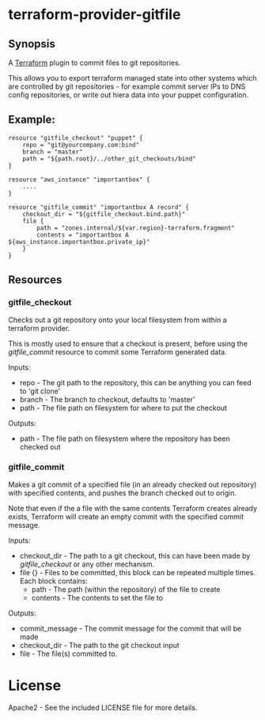 # terraform-provider-gitfile

## Synopsis

A [Terraform](http://terraform.io) plugin to commit files to git repositories.

This allows you to export terraform managed state into other systems which are controlled
by git repositories - for example commit server IPs to DNS config repositories,
or write out hiera data into your puppet configuration.

## Example:

    resource "gitfile_checkout" "puppet" {
        repo = "git@yourcompany.com:bind"
        branch = "master"
        path = "${path.root}/../other_git_checkouts/bind"
    }

    resource "aws_instance" "importantbox" {
        ....
    }

    resource "gitfile_commit" "importantbox A record" {
        checkout_dir = "${gitfile_checkout.bind.path}"
        file {
            path = "zones.internal/${var.region}-terraform.fragment"
            contents = "importantbox A ${aws_instance.importantbox.private_ip}"
        }
    }

## Resources

### gitfile_checkout

Checks out a git repository onto your local filesystem from within a terraform provider.

This is mostly used to ensure that a checkout is present, before using the _gitfile_commit_
resource to commit some Terraform generated data.

Inputs:

  - repo - The git path to the repository, this can be anything you can feed to 'git clone'
  - branch - The branch to checkout, defaults to 'master'
  - path - The file path on filesystem for where to put the checkout

Outputs:

  - path - The file path on filesystem where the repository has been checked out

### gitfile_commit

Makes a git commit of a specified file (in an already checked out repository)
with specified contents, and pushes the branch checked out to origin.

Note that even if the a file with the same contents Terraform creates already exists,
Terraform will create an empty commit with the specified commit message.

Inputs:

  - checkout_dir - The path to a git checkout, this can have been made by _gitfile_checkout_ or any other mechanism.
  - file {} - Files to be committed, this block can be repeated multiple times. Each block contains:
    - path - The path (within the repository) of the file to create
    - contents - The contents to set the file to

Outputs:

  - commit_message - The commit message for the commit that will be made
  - checkout_dir - The path to the git checkout input
  - file - The file(s) committed to.

# License

Apache2 - See the included LICENSE file for more details.

